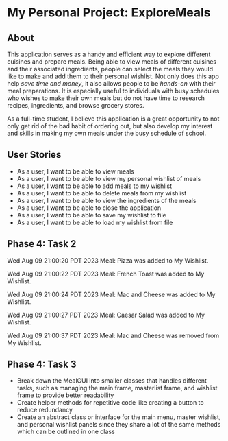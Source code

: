# My Personal Project: ExploreMeals

## About

This application serves as a handy and efficient way to explore different cuisines and prepare meals. 
Being able to view meals of different cuisines and their associated ingredients, people can select the meals they would like to make and add them to their personal wishlist. 
Not only does this app help *save time and money*, it also allows people to be *hands-on* with their meal preparations. It is especially useful to individuals with busy schedules who wishes to make their own meals but do not have time to research recipes, ingredients, and browse grocery stores. 

As a full-time student, I believe this application is a great opportunity to not only get rid of the bad habit of ordering out, but also develop my interest and skills in making my own meals under the busy schedule of school.

## User Stories
- As a user, I want to be able to view meals
- As a user, I want to be able to view my personal wishlist of meals
- As a user, I want to be able to add meals to my wishlist
- As a user, I want to be able to delete meals from my wishlist
- As a user, I want to be able to view the ingredients of the meals
- As a user, I want to be able to close the application 
- As a user, I want to be able to save my wishlist to file
- As a user, I want to be able to load my wishlist from file

## Phase 4: Task 2
Wed Aug 09 21:00:20 PDT 2023
Meal: Pizza was added to My Wishlist.

Wed Aug 09 21:00:22 PDT 2023
Meal: French Toast was added to My Wishlist.

Wed Aug 09 21:00:24 PDT 2023
Meal: Mac and Cheese was added to My Wishlist.

Wed Aug 09 21:00:27 PDT 2023
Meal: Caesar Salad was added to My Wishlist.

Wed Aug 09 21:00:37 PDT 2023
Meal: Mac and Cheese was removed from My Wishlist.

## Phase 4: Task 3
- Break down the MealGUI into smaller classes that handles different tasks, such as managing the main frame, masterlist frame, and wishlist frame to provide better readability
- Create helper methods for repetitive code like creating a button to reduce redundancy
- Create an abstract class or interface for the main menu, master wishlist, and personal wishlist panels since they share a lot of the same methods which can be outlined in one class
